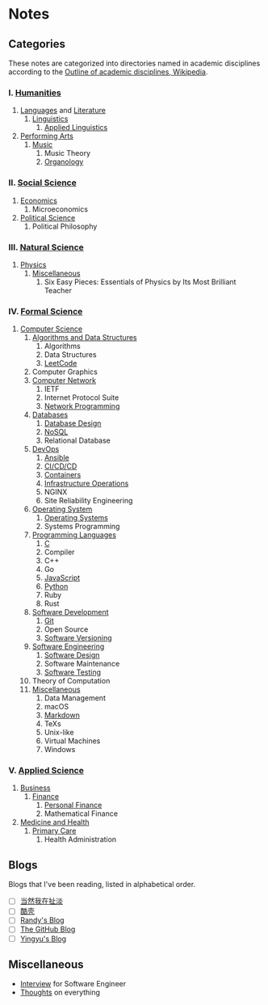 # Notes

## Categories

These notes are categorized into directories named in academic
disciplines according to the
[Outline of academic disciplines, Wikipedia](https://en.wikipedia.org/wiki/Outline_of_academic_disciplines).

### Ⅰ. [Humanities](https://en.wikipedia.org/wiki/Humanities)

1. [Languages](https://en.wikipedia.org/wiki/Language)
    and [Literature](https://en.wikipedia.org/wiki/Literature)
    1. [Linguistics](linguistics)
        1. [Applied Linguistics](linguistics/applied_linguistics)
2. [Performing Arts](https://en.wikipedia.org/wiki/Performing_arts)
    1. [Music](music)
        1. Music Theory
        2. [Organology](music/organology)

### Ⅱ. [Social Science](https://en.wikipedia.org/wiki/Social_science)

1. [Economics](https://en.wikipedia.org/wiki/Economics)
    1. Microeconomics
2. [Political Science](https://en.wikipedia.org/wiki/Political_science)
    1. Political Philosophy

### Ⅲ. [Natural Science](https://en.wikipedia.org/wiki/Natural_science)

1. [Physics](https://en.wikipedia.org/wiki/Physics)
    1. [Miscellaneous](phys_miscellaneous)
        1. Six Easy Pieces: Essentials of Physics by Its Most Brilliant
            Teacher

### Ⅳ. [Formal Science](https://en.wikipedia.org/wiki/Formal_science)

1. [Computer Science](https://en.wikipedia.org/wiki/Computer_science)
    1. [Algorithms and Data Structures](algorithms_and_data_structures)
        1. Algorithms
        2. Data Structures
        3. [LeetCode](algorithms_and_data_structures/leetcode)
    2. Computer Graphics
    3. [Computer Network](computer_network)
        1. IETF
        2. Internet Protocol Suite
        3. [Network Programming](computer_network/network_programming)
    4. [Databases](databases)
        1. [Database Design](databases/database_design)
        2. [NoSQL](databases/nosql)
        3. Relational Database
    5. [DevOps](devops)
        1. [Ansible](devops/ansible)
        2. [CI/CD/CD](devops/ci_cd_cd)
        3. [Containers](devops/containers)
        4. [Infrastructure Operations](devops/infrastructure_operations)
        5. NGINX
        6. Site Reliability Engineering
    6. [Operating System](operating_system)
        1. [Operating Systems](operating_system/operating_systems)
        2. Systems Programming
    7. [Programming Languages](programming_languages)
        1. [C](programming_languages/c)
        2. Compiler
        3. C++
        4. Go
        5. [JavaScript](programming_languages/javascript)
        6. [Python](programming_languages/python)
        7. Ruby
        8. Rust
    8. [Software Development](software_development)
        1. [Git](software_development/git)
        2. Open Source
        3. [Software Versioning](software_development/software_versioning)
    9. [Software Engineering](software_engineering)
        1. [Software Design](software_engineering/software_design)
        2. Software Maintenance
        3. [Software Testing](software_engineering/software_testing)
    10. Theory of Computation
    11. [Miscellaneous](cs_miscellaneous)
        1. Data Management
        2. macOS
        3. [Markdown](cs_miscellaneous/markdown)
        4. TeXs
        5. Unix-like
        6. Virtual Machines
        7. Windows

### Ⅴ. [Applied Science](https://en.wikipedia.org/wiki/Applied_science#)

1. [Business](https://en.wikipedia.org/wiki/Business)
    1. [Finance](finance)
        1. [Personal Finance](finance/personal_finance)
        2. Mathematical Finance
2. [Medicine and Health](https://en.wikipedia.org/wiki/Medicine)
    1. [Primary Care](primary_care)
        1. Health Administration

## Blogs

Blogs that I've been reading, listed in alphabetical order.

- [ ] [当然我在扯淡](http://www.yinwang.org/)
- [ ] [酷壳](https://coolshell.cn/)
- [ ] [Randy's Blog](https://lutaonan.com/)
- [ ] [The GitHub Blog](https://github.blog/)
- [ ] [Yingyu's Blog](https://wingu.se/)

## Miscellaneous

- [Interview](interview) for Software Engineer
- [Thoughts](thoughts) on everything
